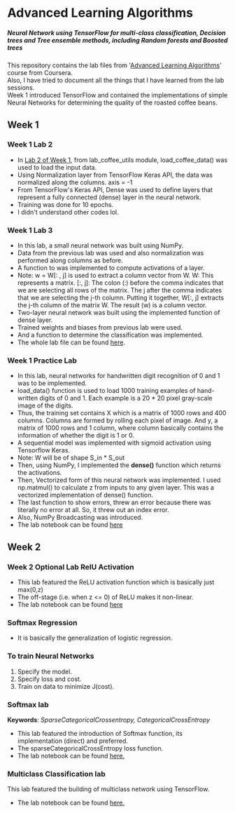 # Advanced Learning Algorithms
##### Neural Network using TensorFlow for multi-class classification,  Decision trees and Tree ensemble methods, including Random forests and Boosted trees
This repository contains the lab files from '[Advanced Learning Algorithms](https://www.coursera.org/learn/advanced-learning-algorithms)' course from Coursera.\
Also, I have tried to document all the things that I have learned from the lab sessions.\
Week 1 introduced TensorFlow and contained the implementations of simple Neural Networks for determining the quality of the roasted coffee beans.
## Week 1
### Week 1 Lab 2
  - In [Lab 2 of Week 1](/Week_1/C2_W1_Lab02_CoffeeRoasting_TF.ipynb), from lab_coffee_utils module, load_coffee_data() was used to load the input data.
  - Using Normalization layer from TensorFlow Keras API, the data was normalized along the columns. axis = -1
  - From TensorFlow's Keras API, Dense was used to define layers that represent a fully connected (dense) layer in the neural network. 
  - Training was done for 10 epochs.
  - I didn't understand other codes lol.
### Week 1 Lab 3
  - In this lab, a small neural network was built using NumPy.
  - Data from the previous lab was used and also normalization was performed along columns as before.
  - A function to was implemented to compute activations of a layer.
  - Note: w = W[: , j] is used to extract a column vector from W. W: This represents a matrix.
[:, j]: The colon (:) before the comma indicates that we are selecting all rows of the matrix. The j after the comma indicates that we are selecting the j-th column.
Putting it together, W[:, j] extracts the j-th column of the matrix W. The result (w) is a column vector.
  - Two-layer neural network was built using the implemented function of dense layer.
  - Trained weights and biases from previous lab were used.
  - And a function to determine the classification was implemented. 
  - The whole lab file can be found [here](/Week_1/C2_W1_Lab03_CoffeeRoasting_Numpy.ipynb).
### Week 1 Practice Lab
  - In this lab, neural networks for handwritten digit recognition of 0 and 1 was to be implemented.
  - load_data() function is used to load 1000 training examples of hand-written digits of 0 and 1. Each example is a 20 * 20 pixel gray-scale image of the digits.
  - Thus, the training set contains X which is a matrix of 1000 rows and 400 columns. Columns are formed by rolling each pixel of image. And y, a matrix of 1000 rows and 1 column, where column basically contains the information of whether the digit is 1 or 0.
  - A sequential model was implemented with sigmoid activation using Tensorflow Keras.
  - Note: W will be of shape S_in * S_out
  - Then, using NumPy, I implemented the **dense()** function which returns the activations.
  - Then, Vectorized form of this neural network was implemented. I used np.matmul() to calculate z from inputs to any given layer. This was a vectorized implementation of dense() function.
  - The last function to show errors, threw an error because there was literally no error at all. So, it threw out an index error.
  - Also, NumPy Broadcasting was introduced.
  - The lab notebook can be found [here](/Week_1/C2_W1_Assignment.ipynb)

## Week 2
### Week 2 Optional Lab RelU Activation
- This lab featured the ReLU activation function which is basically just max(0,z)
- The off-stage (i.e. when z <= 0) of ReLU makes it non-linear.
- The lab notebook can be found [here](/Week_2/C2_W2_Relu.ipynb)

### Softmax Regression
- It is basically the generalization of logistic regression.

### To train Neural Networks
1. Specify the model. 
2. Specify loss and cost. 
3. Train on data to minimize J(cost).

### Softmax lab
**Keywords**: *SparseCategoricalCrossentropy,* *CategoricalCrossEntropy*
- This lab featured the introduction of Softmax function, its implementation (direct) and preferred.
- The sparseCategoricalCrossEntropy loss function.
- The lab notebook can be found [here.](/Week_2/C2_W2_SoftMax.ipynb)

### Multiclass Classification lab
This lab featured the building of multiclass network using TensorFlow.
- The lab notebook can be found [here.](/Week_2/C2_W2_Multiclass_TF.ipynb)

